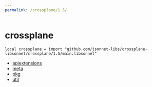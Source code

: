 ```yaml
---
permalink: /crossplane/1.5/
---
```


# crossplane

```jsonnet
local crossplane = import "github.com/jsonnet-libs/crossplane-libsonnet/crossplane/1.5/main.libsonnet"
```



* [apiextensions](apiextensions/index.md)
* [meta](meta/index.md)
* [pkg](pkg/index.md)
* [util](util/index.md)